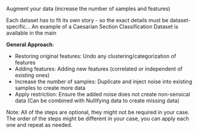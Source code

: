 Augment your data (increase the number of samples and features)

Each dataset has to fit its own story - so the exact details must be dataset-specific...
An example of a Caesarian Section Classification Dataset is available in the main

**General Approach**:
- Restoring original features: Undo any clustering/categorization of features
- Adding features: Adding new features (correlated or independent of existing ones)
- Increase the number of samples: Duplicate and inject noise into existing samples to create more data
- Apply restriction: Ensure the added noise does not create non-sensical data (Can be combined with Nullifying data to create missing data)

Note:
  All of the steps are optional, they might not be required in your case.
  The order of the steps might be different in your case, you can apply each one and repeat as needed.
